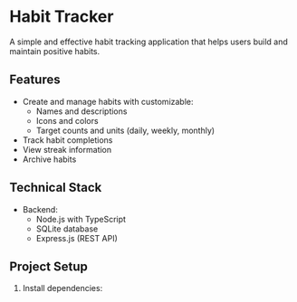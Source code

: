 # Habit Tracker

A simple and effective habit tracking application that helps users build and maintain positive habits.

## Features

- Create and manage habits with customizable:
  - Names and descriptions
  - Icons and colors
  - Target counts and units (daily, weekly, monthly)
- Track habit completions
- View streak information
- Archive habits

## Technical Stack

- Backend:
  - Node.js with TypeScript
  - SQLite database
  - Express.js (REST API)

## Project Setup

1. Install dependencies:
